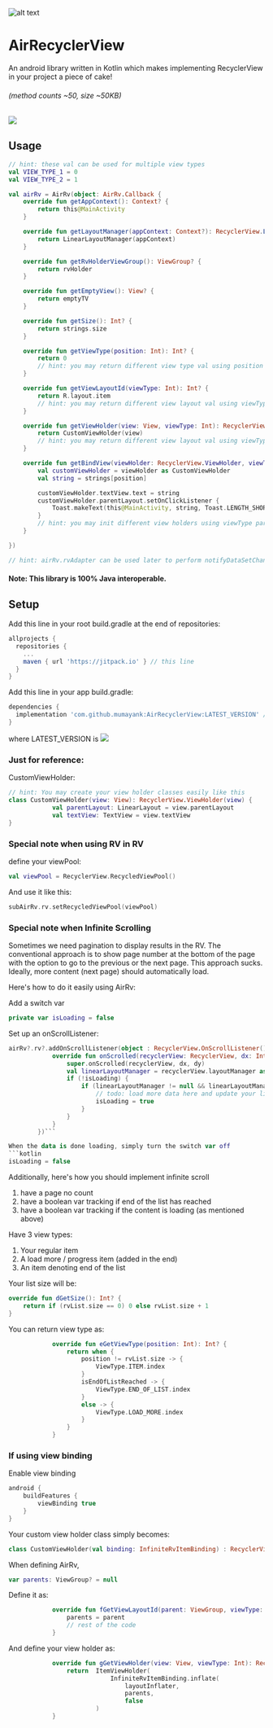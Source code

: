 
![alt text](https://github.com/mumayank/AirRecyclerView/blob/master/image.png "Logo")

# AirRecyclerView
An android library written in Kotlin which makes implementing RecyclerView in your project a piece of cake!

###### (method counts ~50, size ~50KB)

[![](https://jitpack.io/v/mumayank/AirRecyclerView.svg)](https://jitpack.io/#mumayank/AirRecyclerView)

## Usage

```kotlin
// hint: these val can be used for multiple view types
val VIEW_TYPE_1 = 0
val VIEW_TYPE_2 = 1

val airRv = AirRv(object: AirRv.Callback {
    override fun getAppContext(): Context? {
        return this@MainActivity
    }

    override fun getLayoutManager(appContext: Context?): RecyclerView.LayoutManager? {
        return LinearLayoutManager(appContext)
    }

    override fun getRvHolderViewGroup(): ViewGroup? {
        return rvHolder
    }

    override fun getEmptyView(): View? {
        return emptyTV
    }

    override fun getSize(): Int? {
        return strings.size
    }

    override fun getViewType(position: Int): Int? {
        return 0
        // hint: you may return different view type val using position param
    }

    override fun getViewLayoutId(viewType: Int): Int? {
        return R.layout.item
        // hint: you may return different view layout val using viewType param
    }

    override fun getViewHolder(view: View, viewType: Int): RecyclerView.ViewHolder {
        return CustomViewHolder(view)
        // hint: you may return different view layout val using viewType param
    }

    override fun getBindView(viewHolder: RecyclerView.ViewHolder, viewType: Int, position: Int) {
        val customViewHolder = viewHolder as CustomViewHolder
        val string = strings[position]

        customViewHolder.textView.text = string
        customViewHolder.parentLayout.setOnClickListener {
            Toast.makeText(this@MainActivity, string, Toast.LENGTH_SHORT).show()
        }
        // hint: you may init different view holders using viewType param
    }

})

// hint: airRv.rvAdapter can be used later to perform notifyDataSetChanged()
```

#### Note: This library is 100% Java interoperable.

## Setup
Add this line in your root build.gradle at the end of repositories:

```gradle
allprojects {
  repositories {
    ...
    maven { url 'https://jitpack.io' } // this line
  }
}
  ```
Add this line in your app build.gradle:
```gradle
dependencies {
  implementation 'com.github.mumayank:AirRecyclerView:LATEST_VERSION' // this line
}
```
where LATEST_VERSION is [![](https://jitpack.io/v/mumayank/AirRecyclerView.svg)](https://jitpack.io/#mumayank/AirRecyclerView)

### Just for reference:

CustomViewHolder:
```kotlin
// hint: You may create your view holder classes easily like this
class CustomViewHolder(view: View): RecyclerView.ViewHolder(view) {
            val parentLayout: LinearLayout = view.parentLayout
            val textView: TextView = view.textView
}
```

### Special note when using RV in RV

define your viewPool:

```kotlin
val viewPool = RecyclerView.RecycledViewPool()
```

And use it like this:

```kotlin
subAirRv.rv.setRecycledViewPool(viewPool)
```

### Special note when Infinite Scrolling

Sometimes  we need pagination to display results in the RV. The conventional approach is to show page number at the bottom of the page with the option to go to the previous or the next page. This approach sucks. Ideally, more content (next page) should automatically load.

Here's how to do it easily using AirRv:

Add a switch var
```kotlin
private var isLoading = false
```

Set up an onScrollListener:
```kotlin
airRv?.rv?.addOnScrollListener(object : RecyclerView.OnScrollListener() {
            override fun onScrolled(recyclerView: RecyclerView, dx: Int, dy: Int) {
                super.onScrolled(recyclerView, dx, dy)
                val linearLayoutManager = recyclerView.layoutManager as LinearLayoutManager?
                if (!isLoading) {
                    if (linearLayoutManager != null && linearLayoutManager.findLastCompletelyVisibleItemPosition() == (airRv?.rvAdapter?.itemCount as Int) - 1) {
                        // todo: load more data here and update your list
                        isLoading = true
                    }
                }
            }
        })```

When the data is done loading, simply turn the switch var off
```kotlin
isLoading = false
```

Additionally, here's how you should implement infinite scroll
1. have a page no count
2. have a boolean var tracking if end of the list has reached
3. have a boolean var tracking if the content is loading (as mentioned above)

Have 3 view types:
1. Your regular item
2. A load more / progress item (added in the end)
3. An item denoting end of the list

Your list size will be:
```kotlin
override fun dGetSize(): Int? {
	return if (rvList.size == 0) 0 else rvList.size + 1
}
```

You can return view type as:
```kotlin
			override fun eGetViewType(position: Int): Int? {
                return when {
                    position != rvList.size -> {
                        ViewType.ITEM.index
                    }
                    isEndOfListReached -> {
                        ViewType.END_OF_LIST.index
                    }
                    else -> {
                        ViewType.LOAD_MORE.index
                    }
                }
            }
```
### If using view binding
Enable view binding
```gradle
android {
    buildFeatures {
        viewBinding true
    }
}
```
Your custom view holder class simply becomes:
```kotlin
class CustomViewHolder(val binding: InfiniteRvItemBinding) : RecyclerView.ViewHolder(binding.root)
```
When defining AirRv,
```kotlin
var parents: ViewGroup? = null
```
Define it as:
```kotlin
			override fun fGetViewLayoutId(parent: ViewGroup, viewType: Int): Int? {
                parents = parent
                // rest of the code
            }
```
And define your view holder as:
```kotlin
			override fun gGetViewHolder(view: View, viewType: Int): RecyclerView.ViewHolder {
                return  ItemViewHolder(
                        	InfiniteRvItemBinding.inflate(
                            	layoutInflater,
                            	parents,
                            	false
                        )
            }
```
